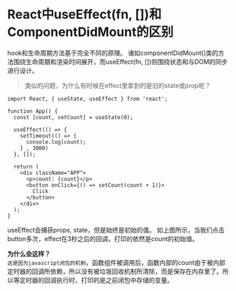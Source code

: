 # React中useEffect(fn, [])和ComponentDidMount的区别
hook和生命周期方法基于完全不同的原理。 诸如componentDidMount()类的方法围绕生命周期和渲染时间展开，而useEffect(fn, [])则围绕状态和与DOM的同步进行设计。
> 类似的问题，为什么有时候在effect里拿到的是旧的state或prop呢？

```
import React, { useState, useEffect } from 'react';

function App() {
  const [count, setCount] = useState(0);

  useEffect(() => {
    setTimeout(() => {
      console.log(count);
    } , 3000)
  }, []);

  return (
    <div className="APP">
      <p>count: {count}</p>
      <button onClick={() => setCount(count + 1)}>
        Click
      </button>
    </div>
  );
}
```
useEffect会捕获props, state，但是始终是初始的值。 如上图所示，当我们点击button多次，effect在3秒之后的回调，打印的依然是count的初始值。

**为什么会这样？**  
`这是因为javascript闭包的机制`，函数组件被调用后，函数内部的count由于被内部定时器的回调所依赖，所以没有被垃圾回收机制所清除，而是保存在内存里了。所以等定时器的回调执行时，打印的是之前闭包中存储的变量。  
